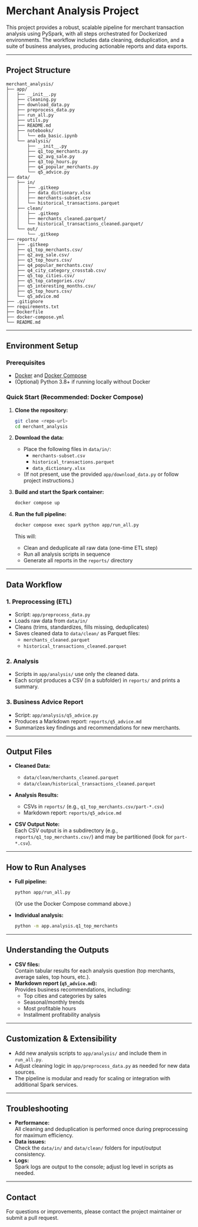 # Merchant Analysis Project

This project provides a robust, scalable pipeline for merchant transaction analysis using PySpark, with all steps orchestrated for Dockerized environments. The workflow includes data cleaning, deduplication, and a suite of business analyses, producing actionable reports and data exports.

---

## Project Structure

```
merchant_analysis/
├── app/
│   ├── __init__.py
│   ├── cleaning.py
│   ├── download_data.py
│   ├── preprocess_data.py
│   ├── run_all.py
│   ├── utils.py
│   ├── README.md
│   ├── notebooks/
│   │   └── eda_basic.ipynb
│   └── analysis/
│       ├── __init__.py
│       ├── q1_top_merchants.py
│       ├── q2_avg_sale.py
│       ├── q3_top_hours.py
│       ├── q4_popular_merchants.py
│       └── q5_advice.py
├── data/
│   ├── in/
│   │   ├── .gitkeep
│   │   ├── data_dictionary.xlsx
│   │   ├── merchants-subset.csv
│   │   └── historical_transactions.parquet
│   ├── clean/
│   │   ├── .gitkeep
│   │   ├── merchants_cleaned.parquet/
│   │   └── historical_transactions_cleaned.parquet/
│   └── out/
│       └── .gitkeep
├── reports/
│   ├── .gitkeep
│   ├── q1_top_merchants.csv/
│   ├── q2_avg_sale.csv/
│   ├── q3_top_hours.csv/
│   ├── q4_popular_merchants.csv/
│   ├── q4_city_category_crosstab.csv/
│   ├── q5_top_cities.csv/
│   ├── q5_top_categories.csv/
│   ├── q5_interesting_months.csv/
│   ├── q5_top_hours.csv/
│   └── q5_advice.md
├── .gitignore
├── requirements.txt
├── Dockerfile
├── docker-compose.yml
└── README.md
```

---

## Environment Setup

### Prerequisites

- [Docker](https://www.docker.com/) and [Docker Compose](https://docs.docker.com/compose/)
- (Optional) Python 3.8+ if running locally without Docker

### Quick Start (Recommended: Docker Compose)

1. **Clone the repository:**
   ```bash
   git clone <repo-url>
   cd merchant_analysis
   ```

2. **Download the data:**
   - Place the following files in `data/in/`:
     - `merchants-subset.csv`
     - `historical_transactions.parquet`
     - `data_dictionary.xlsx`
   - (If not present, use the provided `app/download_data.py` or follow project instructions.)

3. **Build and start the Spark container:**
   ```bash
   docker compose up
   ```

4. **Run the full pipeline:**
   ```bash
   docker compose exec spark python app/run_all.py
   ```
   This will:
   - Clean and deduplicate all raw data (one-time ETL step)
   - Run all analysis scripts in sequence
   - Generate all reports in the `reports/` directory

---

## Data Workflow

### 1. **Preprocessing (ETL)**
- Script: `app/preprocess_data.py`
- Loads raw data from `data/in/`
- Cleans (trims, standardizes, fills missing, deduplicates)
- Saves cleaned data to `data/clean/` as Parquet files:
  - `merchants_cleaned.parquet`
  - `historical_transactions_cleaned.parquet`

### 2. **Analysis**
- Scripts in `app/analysis/` use only the cleaned data.
- Each script produces a CSV (in a subfolder) in `reports/` and prints a summary.

### 3. **Business Advice Report**
- Script: `app/analysis/q5_advice.py`
- Produces a Markdown report: `reports/q5_advice.md`
- Summarizes key findings and recommendations for new merchants.

---

## Output Files

- **Cleaned Data:**  
  - `data/clean/merchants_cleaned.parquet`
  - `data/clean/historical_transactions_cleaned.parquet`

- **Analysis Results:**  
  - CSVs in `reports/` (e.g., `q1_top_merchants.csv/part-*.csv`)
  - Markdown report: `reports/q5_advice.md`

- **CSV Output Note:**  
  Each CSV output is in a subdirectory (e.g., `reports/q1_top_merchants.csv/`) and may be partitioned (look for `part-*.csv`).

---

## How to Run Analyses

- **Full pipeline:**  
  ```bash
  python app/run_all.py
  ```
  (Or use the Docker Compose command above.)

- **Individual analysis:**  
  ```bash
  python -m app.analysis.q1_top_merchants
  ```

---

## Understanding the Outputs

- **CSV files:**  
  Contain tabular results for each analysis question (top merchants, average sales, top hours, etc.).
- **Markdown report (`q5_advice.md`):**  
  Provides business recommendations, including:
  - Top cities and categories by sales
  - Seasonal/monthly trends
  - Most profitable hours
  - Installment profitability analysis

---

## Customization & Extensibility

- Add new analysis scripts to `app/analysis/` and include them in `run_all.py`.
- Adjust cleaning logic in `app/preprocess_data.py` as needed for new data sources.
- The pipeline is modular and ready for scaling or integration with additional Spark services.

---

## Troubleshooting

- **Performance:**  
  All cleaning and deduplication is performed once during preprocessing for maximum efficiency.
- **Data issues:**  
  Check the `data/in/` and `data/clean/` folders for input/output consistency.
- **Logs:**  
  Spark logs are output to the console; adjust log level in scripts as needed.

---

## Contact

For questions or improvements, please contact the project maintainer or submit a pull request. 